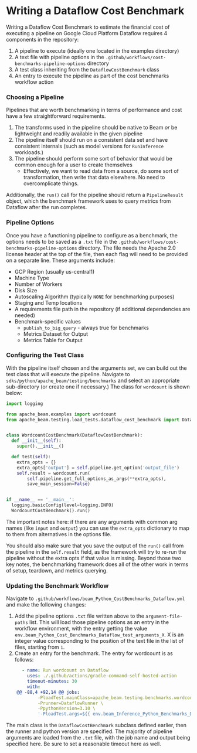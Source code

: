 <!--
    Licensed to the Apache Software Foundation (ASF) under one
    or more contributor license agreements.  See the NOTICE file
    distributed with this work for additional information
    regarding copyright ownership.  The ASF licenses this file
    to you under the Apache License, Version 2.0 (the
    "License"); you may not use this file except in compliance
    with the License.  You may obtain a copy of the License at

      http://www.apache.org/licenses/LICENSE-2.0

    Unless required by applicable law or agreed to in writing,
    software distributed under the License is distributed on an
    "AS IS" BASIS, WITHOUT WARRANTIES OR CONDITIONS OF ANY
    KIND, either express or implied.  See the License for the
    specific language governing permissions and limitations
    under the License.
-->

# Writing a Dataflow Cost Benchmark

Writing a Dataflow Cost Benchmark to estimate the financial cost of executing a pipeline on Google Cloud Platform Dataflow requires 4 components in the repository:

1. A pipeline to execute (ideally one located in the examples directory)
1. A text file with pipeline options in the `.github/workflows/cost-benchmarks-pipeline-options` directory
1. A test class inheriting from the `DataflowCostBenchmark` class
1. An entry to execute the pipeline as part of the cost benchmarks workflow action

### Choosing a Pipeline
Pipelines that are worth benchmarking in terms of performance and cost have a few straightforward requirements.

1. The transforms used in the pipeline should be native to Beam *or* be lightweight and readily available in the given pipeline
1. The pipeline itself should run on a consistent data set and have consistent internals (such as model versions for `RunInference` workloads.)
1. The pipeline should perform some sort of behavior that would be common enough for a user to create themselves
    * Effectively, we want to read data from a source, do some sort of transformation, then write that data elsewhere. No need to overcomplicate things.

Additionally, the `run()` call for the pipeline should return a `PipelineResult` object, which the benchmark framework uses to query metrics from Dataflow after the run completes.

### Pipeline Options
Once you have a functioning pipeline to configure as a benchmark, the options needs to be saved as a `.txt` file in the `.github/workflows/cost-benchmarks-pipeline-options` directory. The file needs the Apache 2.0 license header at the top of the file, then each flag will need to be provided on a separate line. These arguments include:

* GCP Region (usually us-central1)
* Machine Type
* Number of Workers
* Disk Size
* Autoscaling Algorithm (typically `NONE` for benchmarking purposes)
* Staging and Temp locations
* A requirements file path in the repository (if additional dependencies are needed)
* Benchmark-specific values
    * `publish_to_big_query` - always true for benchmarks
    * Metrics Dataset for Output
    * Metrics Table for Output

### Configuring the Test Class
With the pipeline itself chosen and the arguments set, we can build out the test class that will execute the pipeline. Navigate to `sdks/python/apache_beam/testing/benchmarks` and select an appropriate sub-directory (or create one if necessary.) The class for `wordcount` is shown below:

```py
import logging

from apache_beam.examples import wordcount
from apache_beam.testing.load_tests.dataflow_cost_benchmark import DataflowCostBenchmark


class WordcountCostBenchmark(DataflowCostBenchmark):
  def __init__(self):
    super().__init__()

  def test(self):
    extra_opts = {}
    extra_opts['output'] = self.pipeline.get_option('output_file')
    self.result = wordcount.run(
        self.pipeline.get_full_options_as_args(**extra_opts),
        save_main_session=False)


if __name__ == '__main__':
  logging.basicConfig(level=logging.INFO)
  WordcountCostBenchmark().run()
```

The important notes here: if there are any arguments with common arg names (like `input` and `output`) you can use the `extra_opts` dictionary to map to them from alternatives in the options file.

You should also make sure that you save the output of the `run()` call from the pipeline in the `self.result` field, as the framework will try to re-run the pipeline without the extra opts if that value is missing. Beyond those two key notes, the benchmarking framework does all of the other work in terms of setup, teardown, and metrics querying.

### Updating the Benchmark Workflow
Navigate to `.github/workflows/beam_Python_CostBenchmarks_Dataflow.yml` and make the following changes:

1. Add the pipeline options `.txt` file written above to the `argument-file-paths` list. This will load those pipeline options as an entry in the workflow environment, with the entry getting the value `env.beam_Python_Cost_Benchmarks_Dataflow_test_arguments_X`. X is an integer value corresponding to the position of the text file in the list of files, starting from `1`.
2. Create an entry for the benchmark. The entry for wordcount is as follows:

```yaml
      - name: Run wordcount on Dataflow
        uses: ./.github/actions/gradle-command-self-hosted-action
        timeout-minutes: 30
        with:
	@@ -88,4 +92,14 @@ jobs:
            -PloadTest.mainClass=apache_beam.testing.benchmarks.wordcount.wordcount \
            -Prunner=DataflowRunner \
            -PpythonVersion=3.10 \
            '-PloadTest.args=${{ env.beam_Inference_Python_Benchmarks_Dataflow_test_arguments_1 }} --job_name=benchmark-tests-wordcount-python-${{env.NOW_UTC}} --output_file=gs://temp-storage-for-end-to-end-tests/wordcount/result_wordcount-${{env.NOW_UTC}}.txt' \
```

The main class is the `DataflowCostBenchmark` subclass defined earlier, then the runner and python version are specified. The majority of pipeline arguments are loaded from the `.txt` file, with the job name and output being specified here. Be sure to set a reasonable timeout here as well.